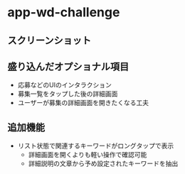 # app-wd-challenge

## スクリーンショット

## 盛り込んだオプショナル項目
* 応募などのUIのインタラクション
* 募集一覧をタップした後の詳細画面
* ユーザーが募集の詳細画面を開きたくなる工夫

## 追加機能
* リスト状態で関連するキーワードがロングタップで表示
    - 詳細画面を開くよりも軽い操作で確認可能
    - 詳細説明の文章から予め設定されたキーワードを抽出